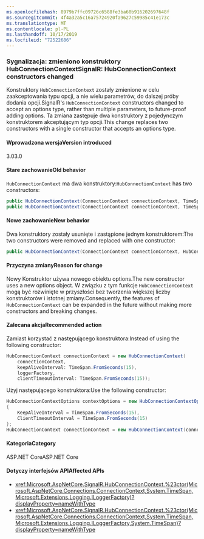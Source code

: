 ```yaml
---
ms.openlocfilehash: 8979b7ffc09726c6588fe3ba60b916202697648f
ms.sourcegitcommit: 4f4a32a5c16a75724920fa9627c59985c41e173c
ms.translationtype: MT
ms.contentlocale: pl-PL
ms.lasthandoff: 10/17/2019
ms.locfileid: "72522686"
---
```

### <a name="signalr-hubconnectioncontext-constructors-changed"></a><span data-ttu-id="99752-101">Sygnalizacja: zmieniono konstruktory HubConnectionContext</span><span class="sxs-lookup"><span data-stu-id="99752-101">SignalR: HubConnectionContext constructors changed</span></span>

<span data-ttu-id="99752-102">Konstruktory `HubConnectionContext` zostały zmienione w celu zaakceptowania typu opcji, a nie wielu parametrów, do dalszej próby dodania opcji.</span><span class="sxs-lookup"><span data-stu-id="99752-102">SignalR's `HubConnectionContext` constructors changed to accept an options type, rather than multiple parameters, to future-proof adding options.</span></span> <span data-ttu-id="99752-103">Ta zmiana zastępuje dwa konstruktory z pojedynczym konstruktorem akceptującym typ opcji.</span><span class="sxs-lookup"><span data-stu-id="99752-103">This change replaces two constructors with a single constructor that accepts an options type.</span></span>

#### <a name="version-introduced"></a><span data-ttu-id="99752-104">Wprowadzona wersja</span><span class="sxs-lookup"><span data-stu-id="99752-104">Version introduced</span></span>

<span data-ttu-id="99752-105">3.0</span><span class="sxs-lookup"><span data-stu-id="99752-105">3.0</span></span>

#### <a name="old-behavior"></a><span data-ttu-id="99752-106">Stare zachowanie</span><span class="sxs-lookup"><span data-stu-id="99752-106">Old behavior</span></span>

<span data-ttu-id="99752-107">`HubConnectionContext` ma dwa konstruktory:</span><span class="sxs-lookup"><span data-stu-id="99752-107">`HubConnectionContext` has two constructors:</span></span>

```csharp
public HubConnectionContext(ConnectionContext connectionContext, TimeSpan keepAliveInterval, ILoggerFactory loggerFactory);
public HubConnectionContext(ConnectionContext connectionContext, TimeSpan keepAliveInterval, ILoggerFactory loggerFactory, TimeSpan clientTimeoutInterval);
```

#### <a name="new-behavior"></a><span data-ttu-id="99752-108">Nowe zachowanie</span><span class="sxs-lookup"><span data-stu-id="99752-108">New behavior</span></span>

<span data-ttu-id="99752-109">Dwa konstruktory zostały usunięte i zastąpione jednym konstruktorem:</span><span class="sxs-lookup"><span data-stu-id="99752-109">The two constructors were removed and replaced with one constructor:</span></span>

```csharp
public HubConnectionContext(ConnectionContext connectionContext, HubConnectionContextOptions contextOptions, ILoggerFactory loggerFactory)
```

#### <a name="reason-for-change"></a><span data-ttu-id="99752-110">Przyczyna zmiany</span><span class="sxs-lookup"><span data-stu-id="99752-110">Reason for change</span></span>

<span data-ttu-id="99752-111">Nowy Konstruktor używa nowego obiektu options.</span><span class="sxs-lookup"><span data-stu-id="99752-111">The new constructor uses a new options object.</span></span> <span data-ttu-id="99752-112">W związku z tym funkcje `HubConnectionContext` mogą być rozwinięte w przyszłości bez tworzenia większej liczby konstruktorów i istotnej zmiany.</span><span class="sxs-lookup"><span data-stu-id="99752-112">Consequently, the features of `HubConnectionContext` can be expanded in the future without making more constructors and breaking changes.</span></span>

#### <a name="recommended-action"></a><span data-ttu-id="99752-113">Zalecana akcja</span><span class="sxs-lookup"><span data-stu-id="99752-113">Recommended action</span></span>

<span data-ttu-id="99752-114">Zamiast korzystać z następującego konstruktora:</span><span class="sxs-lookup"><span data-stu-id="99752-114">Instead of using the following constructor:</span></span>

```csharp
HubConnectionContext connectionContext = new HubConnectionContext(
    connectionContext,
    keepAliveInterval: TimeSpan.FromSeconds(15),
    loggerFactory,
    clientTimeoutInterval: TimeSpan.FromSeconds(15));
```

<span data-ttu-id="99752-115">Użyj następującego konstruktora:</span><span class="sxs-lookup"><span data-stu-id="99752-115">Use the following constructor:</span></span>

```csharp
HubConnectionContextOptions contextOptions = new HubConnectionContextOptions()
{
    KeepAliveInterval = TimeSpan.FromSeconds(15),
    ClientTimeoutInterval = TimeSpan.FromSeconds(15)
};
HubConnectionContext connectionContext = new HubConnectionContext(connectionContext, contextOptions, loggerFactory);
```

#### <a name="category"></a><span data-ttu-id="99752-116">Kategoria</span><span class="sxs-lookup"><span data-stu-id="99752-116">Category</span></span>

<span data-ttu-id="99752-117">ASP.NET Core</span><span class="sxs-lookup"><span data-stu-id="99752-117">ASP.NET Core</span></span>

#### <a name="affected-apis"></a><span data-ttu-id="99752-118">Dotyczy interfejsów API</span><span class="sxs-lookup"><span data-stu-id="99752-118">Affected APIs</span></span>

- <xref:Microsoft.AspNetCore.SignalR.HubConnectionContext.%23ctor(Microsoft.AspNetCore.Connections.ConnectionContext,System.TimeSpan,Microsoft.Extensions.Logging.ILoggerFactory)?displayProperty=nameWithType>
- <xref:Microsoft.AspNetCore.SignalR.HubConnectionContext.%23ctor(Microsoft.AspNetCore.Connections.ConnectionContext,System.TimeSpan,Microsoft.Extensions.Logging.ILoggerFactory,System.TimeSpan)?displayProperty=nameWithType>

<!--

#### Affected APIs

- `M:Microsoft.AspNetCore.SignalR.HubConnectionContext.#ctor(Microsoft.AspNetCore.Connections.ConnectionContext,System.TimeSpan,Microsoft.Extensions.Logging.ILoggerFactory)`
- `M:Microsoft.AspNetCore.SignalR.HubConnectionContext.#ctor(Microsoft.AspNetCore.Connections.ConnectionContext,System.TimeSpan,Microsoft.Extensions.Logging.ILoggerFactory,System.TimeSpan)`

-->
